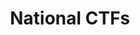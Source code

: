 ---
title: "National CTFs"
description: Capture the Flag (CTF) competitions organized within Bangladesh, designed to test and develop cybersecurity skills of participants from across the country.
summary: Bangladeshi National CTF writeups
type: "list"
weight: 12
hidemeta: true

---